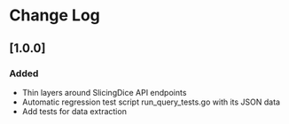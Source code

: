 # Change Log

## [1.0.0]
### Added
- Thin layers around SlicingDice API endpoints
- Automatic regression test script run_query_tests.go with its JSON data
- Add tests for data extraction
